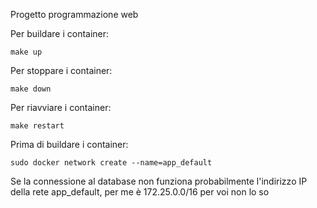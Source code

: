 Progetto programmazione web


Per buildare i container:
    
    make up

Per stoppare i container:

    make down

Per riavviare i container:

    make restart

Prima di buildare i container:

    sudo docker network create --name=app_default

Se la connessione al database non funziona probabilmente l'indirizzo IP della rete app_default, per me è 172.25.0.0/16 per voi non lo so
